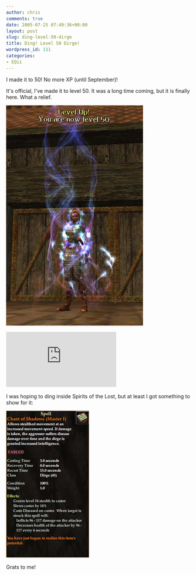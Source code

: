 ```yaml
---
author: chris
comments: true
date: 2005-07-25 07:49:36+00:00
layout: post
slug: ding-level-50-dirge
title: Ding! Level 50 Dirge!
wordpress_id: 111
categories:
- EQii
---
```


I made it to 50! No more XP (until September)!

It's official, I've made it to level 50. It was a long time coming, but it is finally here. What a relief.

![Aimelia Dings 50](/images/AimeliaDing50.jpg)  

![](http://www.phatboyg.com/eq2sig/levelHistory.php?playerId=109225106)

I was hoping to ding inside Spirits of the Lost, but at least I got something to show for it:

![Chant of Shadows (Master I)](/images/ChantOfShadowsMasterI.jpg)

Grats to me!


